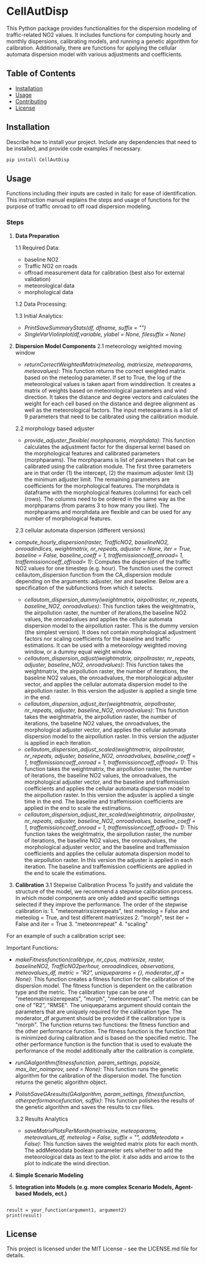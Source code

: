 # CellAutDisp
This Python package provides functionalities for the dispersion modeling of traffic-related NO2 values. It includes functions for computing hourly and monthly dispersions, calibrating models, and running a genetic algorithm for calibration. Additionally, there are functions for applying the cellular automata dispersion model with various adjustments and coefficients.


## Table of Contents

- [Installation](#installation)
- [Usage](#usage)
- [Contributing](#contributing)
- [License](#license)

## Installation

Describe how to install your project. Include any dependencies that need to be installed, and provide code examples if necessary.

```bash
pip install CellAutDisp
```
## Usage

Functions including their inputs are casted in italic for ease of identification. This instruction manual explains the steps and usage of functions for the purpose of traffic onroad to off road dispersion modeling.

### Steps
1. **Data Preparation**
   
   1.1 Required Data:
   - baseline NO2
   - Traffic NO2 on roads
   - offroad measurement data for calibration (best also for external validation)
   - meteorological data
   - morphological data

   1.2 Data Processing:
   

   1.3 Initial Analytics:
   - *PrintSaveSummaryStats(df, dfname, suffix = "")*
   - *SingleVarViolinplot(df,variable, ylabel = None, filesuffix = None)*

2. **Dispersion Model Components**
   2.1 meteorology weighted moving window
    - *returnCorrectWeightedMatrix(meteolog, matrixsize, meteoparams, meteovalues)*: This function returns the correct weighted matrix based on the meteolog parameter. If set to True, the log of the meteorological values is taken apart from winddirection. It creates a matrix of weights based on meteorological parameters and wind direction. It takes the distance and degree vectors and calculates the  weight for each cell based on the distance and degree alignment as well as the meteorological factors.  The input meteoparams is a list of 9 parameters that need to be calibrated using the calibration module.
   
   2.2 morphology based adjuster
   - *provide_adjuster_flexible( morphparams, morphdata)*: This function calculates the adjustment factor for the dispersal kernel based on the morphological features and calibrated parameters (morphparams).  The morphparams is list of parameters that can be calibrated using the calibration module. The first three parameters are in that order (1) the intercept, 
    (2) the maximum adjuster limit (3) the minimum adjuster limit. The remaining parameters are coefficients for the morphological features. The morphdata is dataframe 
    with the morphological features (columns) for each cell (rows). The columns need to be ordered in the same way as the morphparams (from params 3 to how many you like). The morphparams and morphdata are flexible and can be used for any number of morphological features.

   2.3 cellular automata dispersion (different versions)

- *compute_hourly_dispersion(raster, TrafficNO2, baselineNO2, onroadindices, weightmatrix, nr_repeats, adjuster = None, iter = True, baseline = False,  baseline_coeff = 1, traffemissioncoeff_onroad= 1,  traffemissioncoeff_offroad= 1)*: Computes the dispersion of the traffic NO2 values for one timestep (e.g. hour). The function uses the correct cellautom_dispersion function from the CA_dispersion module depending on the arguments: adjuster, iter and baseline. Below are a specification of the subfunctions from which it selects. 

   - *cellautom_dispersion_dummy(weightmatrix, airpollraster, nr_repeats, baseline_NO2, onroadvalues)*: This function takes the weightmatrix, the airpollution raster, the number of iterations,the baseline NO2 values, the onroadvalues and applies the cellular automata dispersion model to the airpollution raster. This is the dummy version (the simplest version). It does not contain morphological adjustment factors nor scaling coefficients for the baseline and traffic estimations. It can be used with a meteorology weighted moving window, or a dummy equal weight window.
   - *cellautom_dispersion_adjust(weightmatrix, airpollraster, nr_repeats, adjuster, baseline_NO2, onroadvalues)*: This function takes the weightmatrix, the airpollution raster, the number of iterations, the baseline NO2 values, the onroadvalues, the morphological adjuster vector, and applies the cellular automata dispersion model to the airpollution raster. In this version the adjuster is applied a single time in the end.
   - *cellautom_dispersion_adjust_iter(weightmatrix, airpollraster, nr_repeats, adjuster, baseline_NO2, onroadvalues)*: This function takes the weightmatrix, the airpollution raster, the number of iterations, the baseline NO2 values, the onroadvalues, the morphological adjuster vector, and applies the cellular automata dispersion model to the airpollution raster. In this version the adjuster is applied in each iteration.
   - *cellautom_dispersion_adjust_scaled(weightmatrix, airpollraster, nr_repeats, adjuster, baseline_NO2, onroadvalues, baseline_coeff = 1, traffemissioncoeff_onroad = 1, traffemissioncoeff_offroad= 1)*: This function takes the weightmatrix, the airpollution raster, the number of iterations, the baseline NO2 values, the onroadvalues, the morphological adjuster vector, and the baseline and traffemission coefficients and applies the cellular automata dispersion model to the airpollution raster. In this version the adjuster is applied a single time in the end. The baseline and traffemission coefficients are applied in the end to scale the estimations.
   - *cellautom_dispersion_adjust_iter_scaled(weightmatrix, airpollraster, nr_repeats, adjuster, baseline_NO2, onroadvalues, baseline_coeff = 1, traffemissioncoeff_onroad = 1, traffemissioncoeff_offroad= 1)*: This function takes the weightmatrix, the airpollution raster, the number of iterations, the baseline NO2 values, the onroadvalues, the morphological adjuster vector, and the baseline and traffemission coefficients and applies the cellular automata dispersion model to the airpollution raster. In this version the adjuster is applied in each iteration. The baseline and traffemission coefficients are applied in the end to scale the estimations.


3. **Calibration**
   3.1 Stepwise Calibration Process
To justify and validate the structure of the model, we recommend a stepwise calibration process. In which model components are only added and specific settings selected if they improve the performance. The order of the stepwise calibration is:
               1. "meteomatrixsizerepeats", test meteolog = False and meteolog = True, and test different matrixsizes
               2. "morph", test iter = False and iter = True
               3. "meteonrrepeat"
               4. "scaling"
   
For an example of such a calibration script see:

Important Functions:
- *makeFitnessfunction(calibtype, nr_cpus, matrixsize, raster, baselineNO2, TrafficNO2perhour, onroadindices, observations,  meteovalues_df, metric = "R2", uniqueparams = {},  moderator_df = None)*: This function creates a fitness function for the calibration of the dispersion model. The fitness function is dependent on the calibration type and the metric. The calibration type can be one of "meteomatrixsizerepeats", "morph", "meteonrrepeat". The metric can be one of "R2", "RMSE". The uniqueparams argument should contain the parameters that are uniquely required for the calibration type. The moderator_df argument should be provided if the calibration type is "morph". The function returns two functions: the fitness function and the other performance function. The fitness function is the function that is minimized during calibration and is based on the specified metric. The other performance function is the function that is used to evaluate the performance of the model additionally after the calibration is complete.
- *runGAalgorithm(fitnessfunction, param_settings, popsize, max_iter_noimprov, seed = None)*: This function runs the genetic algorithm for the calibration of the dispersion model. The function returns the genetic algorithm object.
- *PolishSaveGAresults(GAalgorithm, param_settings, fitnessfunction, otherperformancefunction, suffix)*: This function polishes the results of the genetic algorithm and saves the results to csv files.

   3.2 Results Analytics
   - *saveMatrixPlotsPerMonth(matrixsize, meteoparams, meteovalues_df, meteolog = False, suffix = "", addMeteodata = False)*: This function saves the weighted matrix plots for each month. The addMeteodata boolean parameter sets whether to add the meteorological data as text to the plot. it also adds and arrow to the plot to indicate the wind direction.


4. **Simple Scenario Modeling**
   
5. **Integration into Models (e.g. more complex Scenario Models, Agent-based Models, ect.)** 


```from your_package_name import your_function

result = your_function(argument1, argument2)
print(result)
```

## License
This project is licensed under the MIT License - see the LICENSE.md file for details.
